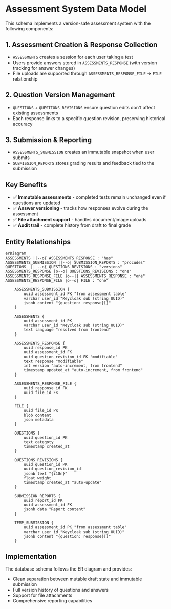 # Assessment System Data Model

This schema implements a version-safe assessment system with the following components:

## 1. Assessment Creation & Response Collection
- `ASSESSMENTS` creates a session for each user taking a test
- Users provide answers stored in `ASSESSMENTS_RESPONSE` (with version tracking for answer changes)
- File uploads are supported through `ASSESSMENTS_RESPONSE_FILE` → `FILE` relationship

## 2. Question Version Management
- `QUESTIONS` + `QUESTIONS_REVISIONS` ensure question edits don't affect existing assessments
- Each response links to a specific question revision, preserving historical accuracy

## 3. Submission & Reporting
- `ASSESSMENTS_SUBMISSION` creates an immutable snapshot when user submits
- `SUBMISSION_REPORTS` stores grading results and feedback tied to the submission

## Key Benefits
- ✅ **Immutable assessments** - completed tests remain unchanged even if questions are updated
- ✅ **Answer versioning** - tracks how responses evolve during the assessment
- ✅ **File attachment support** - handles document/image uploads
- ✅ **Audit trail** - complete history from draft to final grade

## Entity Relationships

```mermaid
erDiagram
ASSESSMENTS ||--o{ ASSESSMENTS_RESPONSE : "has"
ASSESSMENTS_SUBMISSION ||--o| SUBMISSION_REPORTS : "procudes"
QUESTIONS  || --o{ QUESTIONS_REVISIONS : "versions"
ASSESSMENTS_RESPONSE |o--o| QUESTIONS_REVISIONS : "one"
ASSESSMENTS_RESPONSE_FILE }o--|| ASSESSMENTS_RESPONSE : "one"
ASSESSMENTS_RESPONSE_FILE |o--o| FILE : "one"

    ASSESSMENTS_SUBMISSION {
        uuid assessment_id PK "from assessment table"
        varchar user_id "Keycloak sub (string UUID)"
        jsonb content "{question: response}[]"
    }

    ASSESSMENTS {
        uuid assessment_id PK
        varchar user_id "Keycloak sub (string UUID)"
        text language "resolved from frontend"
    }

    ASSESSMENTS_RESPONSE {
        uuid response_id PK
        uuid assessment_id FK
        uuid question_revision_id FK "modifiable"
        text response "modifiable"
        int version "auto-increment, from frontend"
        timestamp updated_at "auto-increment, from frontend"
    }

    ASSESSMENTS_RESPONSE_FILE {
        uuid response_id FK
        uuid file_id FK
    }

    FILE {
        uuid file_id PK
        blob content
        json metadata
    }

    QUESTIONS {
        uuid question_id PK
        text categoty
        timestamp created_at
    }

    QUESTIONS_REVISIONS {
        uuid question_id PK
        uuid question_revision_id 
        jsonb text "{i18n}"
        float weight
        timestamp created_at "auto-update"
    }

    SUBMISSION_REPORTS {
        uuid report_id PK
        uuid assessment_id FK
        jsonb data "Report content"
    }

    TEMP_SUBMISSION {
        uuid assessment_id PK "from assessment table"
        varchar user_id "Keycloak sub (string UUID)"
        jsonb content "{question: response}[]"
    }
```

## Implementation

The database schema follows the ER diagram and provides:
- Clean separation between mutable draft state and immutable submission
- Full version history of questions and answers
- Support for file attachments
- Comprehensive reporting capabilities
